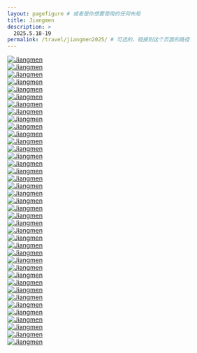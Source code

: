 ```yaml
---
layout: pagefigure # 或者是你想要使用的任何布局
title: Jiangmen
description: >
  2025.5.18-19
permalink: /travel/jiangmen2025/ # 可选的，链接到这个页面的路径
---
```


<div class="figure-grid">
<div class="figure-grid-sizer"></div>
<div class="figure-grid-item">
        <a href="https://travelfigure.rayleigh-lin.top/2025/Jiangmen/_RAY6557.webp" data-lightbox="roadtrip" class="image-link">
        <img class="lozad" 
             data-src="https://travelfigure.rayleigh-lin.top/2025/JiangmenC/_RAY6557.webp"
             alt="Jiangmen"/>
        </a>
</div>
<div class="figure-grid-item">
        <a href="https://travelfigure.rayleigh-lin.top/2025/Jiangmen/_RAY6469.webp" data-lightbox="roadtrip" class="image-link">
        <img class="lozad" 
             data-src="https://travelfigure.rayleigh-lin.top/2025/JiangmenC/_RAY6469.webp"
             alt="Jiangmen"/>
        </a>
</div>
<div class="figure-grid-item">
        <a href="https://travelfigure.rayleigh-lin.top/2025/Jiangmen/_RAY6582.webp" data-lightbox="roadtrip" class="image-link">
        <img class="lozad" 
             data-src="https://travelfigure.rayleigh-lin.top/2025/JiangmenC/_RAY6582.webp"
             alt="Jiangmen"/>
        </a>
</div>
<div class="figure-grid-item">
        <a href="https://travelfigure.rayleigh-lin.top/2025/Jiangmen/_RAY6721.webp" data-lightbox="roadtrip" class="image-link">
        <img class="lozad" 
             data-src="https://travelfigure.rayleigh-lin.top/2025/JiangmenC/_RAY6721.webp"
             alt="Jiangmen"/>
        </a>
</div>
<div class="figure-grid-item">
        <a href="https://travelfigure.rayleigh-lin.top/2025/Jiangmen/_RAY6664.webp" data-lightbox="roadtrip" class="image-link">
        <img class="lozad" 
             data-src="https://travelfigure.rayleigh-lin.top/2025/JiangmenC/_RAY6664.webp"
             alt="Jiangmen"/>
        </a>
</div>
<div class="figure-grid-item">
        <a href="https://travelfigure.rayleigh-lin.top/2025/Jiangmen/_RAY6367.webp" data-lightbox="roadtrip" class="image-link">
        <img class="lozad" 
             data-src="https://travelfigure.rayleigh-lin.top/2025/JiangmenC/_RAY6367.webp"
             alt="Jiangmen"/>
        </a>
</div>
<div class="figure-grid-item">
        <a href="https://travelfigure.rayleigh-lin.top/2025/Jiangmen/_RAY6388.webp" data-lightbox="roadtrip" class="image-link">
        <img class="lozad" 
             data-src="https://travelfigure.rayleigh-lin.top/2025/JiangmenC/_RAY6388.webp"
             alt="Jiangmen"/>
        </a>
</div>
<div class="figure-grid-item">
        <a href="https://travelfigure.rayleigh-lin.top/2025/Jiangmen/_RAY6465.webp" data-lightbox="roadtrip" class="image-link">
        <img class="lozad" 
             data-src="https://travelfigure.rayleigh-lin.top/2025/JiangmenC/_RAY6465.webp"
             alt="Jiangmen"/>
        </a>
</div>
<div class="figure-grid-item">
        <a href="https://travelfigure.rayleigh-lin.top/2025/Jiangmen/_RAY6425.webp" data-lightbox="roadtrip" class="image-link">
        <img class="lozad" 
             data-src="https://travelfigure.rayleigh-lin.top/2025/JiangmenC/_RAY6425.webp"
             alt="Jiangmen"/>
        </a>
</div>
<div class="figure-grid-item">
        <a href="https://travelfigure.rayleigh-lin.top/2025/Jiangmen/_RAY6366.webp" data-lightbox="roadtrip" class="image-link">
        <img class="lozad" 
             data-src="https://travelfigure.rayleigh-lin.top/2025/JiangmenC/_RAY6366.webp"
             alt="Jiangmen"/>
        </a>
</div>
<div class="figure-grid-item">
        <a href="https://travelfigure.rayleigh-lin.top/2025/Jiangmen/_RAY6370.webp" data-lightbox="roadtrip" class="image-link">
        <img class="lozad" 
             data-src="https://travelfigure.rayleigh-lin.top/2025/JiangmenC/_RAY6370.webp"
             alt="Jiangmen"/>
        </a>
</div>
<div class="figure-grid-item">
        <a href="https://travelfigure.rayleigh-lin.top/2025/Jiangmen/_RAY6665.webp" data-lightbox="roadtrip" class="image-link">
        <img class="lozad" 
             data-src="https://travelfigure.rayleigh-lin.top/2025/JiangmenC/_RAY6665.webp"
             alt="Jiangmen"/>
        </a>
</div>
<div class="figure-grid-item">
        <a href="https://travelfigure.rayleigh-lin.top/2025/Jiangmen/_RAY6418.webp" data-lightbox="roadtrip" class="image-link">
        <img class="lozad" 
             data-src="https://travelfigure.rayleigh-lin.top/2025/JiangmenC/_RAY6418.webp"
             alt="Jiangmen"/>
        </a>
</div>
<div class="figure-grid-item">
        <a href="https://travelfigure.rayleigh-lin.top/2025/Jiangmen/_RAY6422.webp" data-lightbox="roadtrip" class="image-link">
        <img class="lozad" 
             data-src="https://travelfigure.rayleigh-lin.top/2025/JiangmenC/_RAY6422.webp"
             alt="Jiangmen"/>
        </a>
</div>
<div class="figure-grid-item">
        <a href="https://travelfigure.rayleigh-lin.top/2025/Jiangmen/_RAY6394.webp" data-lightbox="roadtrip" class="image-link">
        <img class="lozad" 
             data-src="https://travelfigure.rayleigh-lin.top/2025/JiangmenC/_RAY6394.webp"
             alt="Jiangmen"/>
        </a>
</div>
<div class="figure-grid-item">
        <a href="https://travelfigure.rayleigh-lin.top/2025/Jiangmen/_RAY6497.webp" data-lightbox="roadtrip" class="image-link">
        <img class="lozad" 
             data-src="https://travelfigure.rayleigh-lin.top/2025/JiangmenC/_RAY6497.webp"
             alt="Jiangmen"/>
        </a>
</div>
<div class="figure-grid-item">
        <a href="https://travelfigure.rayleigh-lin.top/2025/Jiangmen/_RAY6531.webp" data-lightbox="roadtrip" class="image-link">
        <img class="lozad" 
             data-src="https://travelfigure.rayleigh-lin.top/2025/JiangmenC/_RAY6531.webp"
             alt="Jiangmen"/>
        </a>
</div>
<div class="figure-grid-item">
        <a href="https://travelfigure.rayleigh-lin.top/2025/Jiangmen/_RAY6566.webp" data-lightbox="roadtrip" class="image-link">
        <img class="lozad" 
             data-src="https://travelfigure.rayleigh-lin.top/2025/JiangmenC/_RAY6566.webp"
             alt="Jiangmen"/>
        </a>
</div>
<div class="figure-grid-item">
        <a href="https://travelfigure.rayleigh-lin.top/2025/Jiangmen/_RAY6419.webp" data-lightbox="roadtrip" class="image-link">
        <img class="lozad" 
             data-src="https://travelfigure.rayleigh-lin.top/2025/JiangmenC/_RAY6419.webp"
             alt="Jiangmen"/>
        </a>
</div>
<div class="figure-grid-item">
        <a href="https://travelfigure.rayleigh-lin.top/2025/Jiangmen/_RAY6675.webp" data-lightbox="roadtrip" class="image-link">
        <img class="lozad" 
             data-src="https://travelfigure.rayleigh-lin.top/2025/JiangmenC/_RAY6675.webp"
             alt="Jiangmen"/>
        </a>
</div>
<div class="figure-grid-item">
        <a href="https://travelfigure.rayleigh-lin.top/2025/Jiangmen/_RAY6376.webp" data-lightbox="roadtrip" class="image-link">
        <img class="lozad" 
             data-src="https://travelfigure.rayleigh-lin.top/2025/JiangmenC/_RAY6376.webp"
             alt="Jiangmen"/>
        </a>
</div>
<div class="figure-grid-item">
        <a href="https://travelfigure.rayleigh-lin.top/2025/Jiangmen/_RAY6726.webp" data-lightbox="roadtrip" class="image-link">
        <img class="lozad" 
             data-src="https://travelfigure.rayleigh-lin.top/2025/JiangmenC/_RAY6726.webp"
             alt="Jiangmen"/>
        </a>
</div>
<div class="figure-grid-item">
        <a href="https://travelfigure.rayleigh-lin.top/2025/Jiangmen/_RAY6709.webp" data-lightbox="roadtrip" class="image-link">
        <img class="lozad" 
             data-src="https://travelfigure.rayleigh-lin.top/2025/JiangmenC/_RAY6709.webp"
             alt="Jiangmen"/>
        </a>
</div>
<div class="figure-grid-item">
        <a href="https://travelfigure.rayleigh-lin.top/2025/Jiangmen/_RAY6733.webp" data-lightbox="roadtrip" class="image-link">
        <img class="lozad" 
             data-src="https://travelfigure.rayleigh-lin.top/2025/JiangmenC/_RAY6733.webp"
             alt="Jiangmen"/>
        </a>
</div>
<div class="figure-grid-item">
        <a href="https://travelfigure.rayleigh-lin.top/2025/Jiangmen/_RAY6494.webp" data-lightbox="roadtrip" class="image-link">
        <img class="lozad" 
             data-src="https://travelfigure.rayleigh-lin.top/2025/JiangmenC/_RAY6494.webp"
             alt="Jiangmen"/>
        </a>
</div>
<div class="figure-grid-item">
        <a href="https://travelfigure.rayleigh-lin.top/2025/Jiangmen/_RAY6400.webp" data-lightbox="roadtrip" class="image-link">
        <img class="lozad" 
             data-src="https://travelfigure.rayleigh-lin.top/2025/JiangmenC/_RAY6400.webp"
             alt="Jiangmen"/>
        </a>
</div>
<div class="figure-grid-item">
        <a href="https://travelfigure.rayleigh-lin.top/2025/Jiangmen/_RAY6401.webp" data-lightbox="roadtrip" class="image-link">
        <img class="lozad" 
             data-src="https://travelfigure.rayleigh-lin.top/2025/JiangmenC/_RAY6401.webp"
             alt="Jiangmen"/>
        </a>
</div>
<div class="figure-grid-item">
        <a href="https://travelfigure.rayleigh-lin.top/2025/Jiangmen/_RAY6698.webp" data-lightbox="roadtrip" class="image-link">
        <img class="lozad" 
             data-src="https://travelfigure.rayleigh-lin.top/2025/JiangmenC/_RAY6698.webp"
             alt="Jiangmen"/>
        </a>
</div>
<div class="figure-grid-item">
        <a href="https://travelfigure.rayleigh-lin.top/2025/Jiangmen/_RAY6525.webp" data-lightbox="roadtrip" class="image-link">
        <img class="lozad" 
             data-src="https://travelfigure.rayleigh-lin.top/2025/JiangmenC/_RAY6525.webp"
             alt="Jiangmen"/>
        </a>
</div>
<div class="figure-grid-item">
        <a href="https://travelfigure.rayleigh-lin.top/2025/Jiangmen/_RAY6386.webp" data-lightbox="roadtrip" class="image-link">
        <img class="lozad" 
             data-src="https://travelfigure.rayleigh-lin.top/2025/JiangmenC/_RAY6386.webp"
             alt="Jiangmen"/>
        </a>
</div>
<div class="figure-grid-item">
        <a href="https://travelfigure.rayleigh-lin.top/2025/Jiangmen/_RAY6471.webp" data-lightbox="roadtrip" class="image-link">
        <img class="lozad" 
             data-src="https://travelfigure.rayleigh-lin.top/2025/JiangmenC/_RAY6471.webp"
             alt="Jiangmen"/>
        </a>
</div>
<div class="figure-grid-item">
        <a href="https://travelfigure.rayleigh-lin.top/2025/Jiangmen/_RAY6373.webp" data-lightbox="roadtrip" class="image-link">
        <img class="lozad" 
             data-src="https://travelfigure.rayleigh-lin.top/2025/JiangmenC/_RAY6373.webp"
             alt="Jiangmen"/>
        </a>
</div>
<div class="figure-grid-item">
        <a href="https://travelfigure.rayleigh-lin.top/2025/Jiangmen/_RAY6542.webp" data-lightbox="roadtrip" class="image-link">
        <img class="lozad" 
             data-src="https://travelfigure.rayleigh-lin.top/2025/JiangmenC/_RAY6542.webp"
             alt="Jiangmen"/>
        </a>
</div>
<div class="figure-grid-item">
        <a href="https://travelfigure.rayleigh-lin.top/2025/Jiangmen/_RAY6391.webp" data-lightbox="roadtrip" class="image-link">
        <img class="lozad" 
             data-src="https://travelfigure.rayleigh-lin.top/2025/JiangmenC/_RAY6391.webp"
             alt="Jiangmen"/>
        </a>
</div>
</div>

<div class="film-grid" data-type="film">
  <div class="film-grid-sizer"></div>
<div class="film-grid-item">
        <a href="https://travelfigure.rayleigh-lin.top/2025/Jiangmen/42.webp" data-lightbox="roadtrip" class="image-link">
        <img class="lozad" 
             data-src="https://travelfigure.rayleigh-lin.top/2025/JiangmenC/42.webp"
             alt="Jiangmen"/>
        </a>
</div>
<div class="film-grid-item">
        <a href="https://travelfigure.rayleigh-lin.top/2025/Jiangmen/64.webp" data-lightbox="roadtrip" class="image-link">
        <img class="lozad" 
             data-src="https://travelfigure.rayleigh-lin.top/2025/JiangmenC/64.webp"
             alt="Jiangmen"/>
        </a>
</div>
<div class="film-grid-item">
        <a href="https://travelfigure.rayleigh-lin.top/2025/Jiangmen/65.webp" data-lightbox="roadtrip" class="image-link">
        <img class="lozad" 
             data-src="https://travelfigure.rayleigh-lin.top/2025/JiangmenC/65.webp"
             alt="Jiangmen"/>
        </a>
</div>
<div class="film-grid-item">
        <a href="https://travelfigure.rayleigh-lin.top/2025/Jiangmen/66.webp" data-lightbox="roadtrip" class="image-link">
        <img class="lozad" 
             data-src="https://travelfigure.rayleigh-lin.top/2025/JiangmenC/66.webp"
             alt="Jiangmen"/>
        </a>
</div>
<div class="film-grid-item">
        <a href="https://travelfigure.rayleigh-lin.top/2025/Jiangmen/41.webp" data-lightbox="roadtrip" class="image-link">
        <img class="lozad" 
             data-src="https://travelfigure.rayleigh-lin.top/2025/JiangmenC/41.webp"
             alt="Jiangmen"/>
        </a>
</div>
</div>